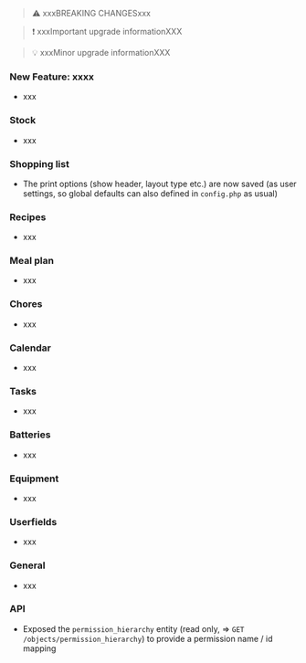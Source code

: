 > ⚠️ xxxBREAKING CHANGESxxx

> ❗ xxxImportant upgrade informationXXX

> 💡 xxxMinor upgrade informationXXX

### New Feature: xxxx

- xxx

### Stock

- xxx

### Shopping list

- The print options (show header, layout type etc.) are now saved (as user settings, so global defaults can also defined in `config.php` as usual)

### Recipes

- xxx

### Meal plan

- xxx

### Chores

- xxx

### Calendar

- xxx

### Tasks

- xxx

### Batteries

- xxx

### Equipment

- xxx

### Userfields

- xxx

### General

- xxx

### API

- Exposed the `permission_hierarchy` entity (read only, => `GET /objects/permission_hierarchy`) to provide a permission name / id mapping
